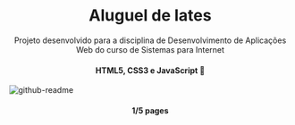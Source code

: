 <h1 align="center">Aluguel de Iates</h1>
<p align="center">Projeto desenvolvido para a disciplina de Desenvolvimento de Aplicações Web do curso de Sistemas para Internet</p>


<h4 align="center"> 
	  HTML5, CSS3 e JavaScript 🚀
</h4>

![github-readme](https://user-images.githubusercontent.com/41654616/118171972-3a8a2b80-b402-11eb-9ab2-a48192e5e0a5.png)

<h4 align="center"> 
	  1/5 pages
</h4>
